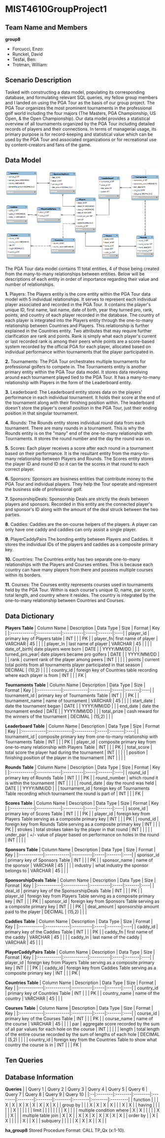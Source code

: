 # MIST4610GroupProject1

## Team Name and Members
**group8**
- Forcucci, Enzo: 
- Runckel, David
- Tesfai, Ben: 
- Trotman, William: 
  
## Scenario Description
Tasked with constructing a data model, populating its corresponding database, and formulating relevant SQL queries, my fellow group members and I landed on using the PGA Tour as the basis of our group project. The PGA Tour organizes the most prominent tournaments in the professional golf world including the four majors (The Masters, PGA Championship, US Open, & the Open Championship). Our data model provides a statistical overview of all tournaments organized by the PGA Tour including detailed records of players and their connections. In terms of managerial usage, its primary purpose is for record-keeping and statistical value which can be used by the PGA Tour and associated organizations or for recreational use by content-creators and fans of the game.

## Data Model
![](datamodel.png)

The PGA Tour data model contains 11 total entities, 4 of those being created from the many-to-many relationships between entities. Below will be descriptions of each entity in order of importance regarding their value and number of relationships.

**1.** Players: The Players entity is the core entity within the PGA Tour data model with 5 individual relationships. It serves to represent each individual player associated and recorded in the PGA Tour. It contains the player's unique ID, first name, last name, date of birth, year they turned pro, rank, points, and country of each player recorded in the database. The country of each player is integrated into the Players entity through the one-to-many relationship between Countries and Players. This relationship is further explained in the Countries entity. Two attributes that may require further clarification are rank and points. Rank is simply what each player's current or last recorded rank is among their peers while points are a score-based system recorded by the official PGA for each player, allocated based on individual performance within tournaments that the player participated in.

**2.** Tournaments: The PGA Tour orchestrates multiple tournaments for professional golfers to compete in. The Tournaments entity is another primary entity within the PGA Tour data model. It stores data revolving around each tournament played tied to the PGA Tour. It has a many-to-many relationship with Players in the form of the Leaderboard entity.

**3.** Leaderboard: The Leaderboard entity stores data on the players' performance in each individual tournament. It holds their score at the end of the tournament along with their finishing position within. The leaderboard doesn't store the player's overall position in the PGA Tour, just their ending position in that singular tournament.

**4.** Rounds: The Rounds entity stores individual round data from each tournament. There are many rounds in a tournament. This is why the Rounds entity is on the "many" end of the one-to-many relationship with Tournaments. It stores the round number and the day the round was on.

**5.** Scores: Each player receives a score after each round in a tournament based on their performance. It is the resultant entity from the many-to-many relationship between Players and Rounds. The Scores entity stores the player ID and round ID so it can tie the scores in that round to each correct player.

**6.** Sponsors: Sponsors are business entities that contribute money to the PGA Tour and individual players. They help the Tour operate and represent the business side of professional golf.

**7.** SponsorshipDeals: Sponsorship Deals are strictly the deals between players and sponsors. Recorded in this entity are the connected player's and sponsor's ID along with the amount of the deal struck between the two parties.

**8.** Caddies: Caddies are the on-course helpers of the players. A player can only have one caddy and caddies can only assist a single player.

**9.** PlayerCaddyPairs The bonding entity between Players and Caddies. It stores the individual IDs of the players and caddies as a composite primary key.

**10.** Countries: The Countries entity has two separate one-to-many relationships with the Players and Courses entities. This is because each country can have many players from there and possess multiple courses within its borders.

**11.** Courses: The Courses entity represents courses used in tournaments held by the PGA Tour. Within is each course's unique ID, name, par score, total length, and country where it resides. The country is integrated by the one-to-many relationship between Countries and Courses. 

## Data Dictionary
**Players Table**
| Column Name | Description | Data Type | Size | Format | Key |
|:------------|:------------|:----------|:-----|:-------|:----|
| player_id | primary key of Players table | INT | | | PK |
| player_fn| first name of player | VARCHAR | 45 | | |
| player_ln | last name of player | VARCHAR | 45 | | |
| date_of_birth| date players were born | DATE | | YYYY/MM/DD | |
| turned_pro_year| date players became pro golfers | DATE | | YYYY/MM/DD | |
| rank | current rank of the player among peers | INT | | | |
| points | current total points from all tournaments player participated in that season | DECIMAL | (10,2) | | |
| country_id | foreign key of Countries table recording where each player is from | INT | | | FK |

**Tournaments Table**
| Column Name | Description | Data Type | Size | Format | Key |
|:------------|:------------|:----------|:-----|:-------|:----|
| tournament_id | primary key of Tournaments Table | INT | | | PK |
| tournament_name | name of tournament | VARCHAR | 45 | | |
| start_date | date the tournament began | DATE | | YYYY/MM/DD | |
| end_date | date the tournament ended | DATE | | YYYY/MM/DD | |
| total_prize | cash reward for the winners of the tournament | DECIMAL | (15,2) | | |

**Leaderboard Table**
| Column Name | Description | Data Type | Size | Format | Key |
|:------------|:------------|:----------|:-----|:-------|:----|
| tournament_id | composite primary key from one-to-many relationship with Tournaments Table | INT | | | PK |
| player_id | composite primary key from one-to-many relationship with Players Table | INT | | | PK |
| total_score | total score the player had during the tournament | INT | | | |
| position | finishing position of the player in the tournament | INT | | | |

**Rounds Table**
| Column Name | Description | Data Type | Size | Format | Key |
|:------------|:------------|:----------|:-----|:-------|:----|
| round_id | primary key of Rounds Table | INT | | | PK |
| round_number | which round it is within the tournament | INT | | | |
| round_date | day the round was held | DATE | | YYYY/MM/DD | |
| tournament_id | foreign key of Tournaments Table recording which tournament the round is part of | INT | | | FK |

**Scores Table**
| Column Name | Description | Data Type | Size | Format | Key |
|:------------|:------------|:----------|:-----|:-------|:----|
| score_id | primary key of Scores Table | INT | | | PK |
| player_id | foreign key from Players Table serving as a composite primary key | INT | | | PK |
| round_id | foreign key from Rounds Table serving as a composite primary key | INT | | | PK |
| strokes | total strokes taken by the player in that round | INT | | | |
| under_par | +/- value of player based on performance on holes in the round | INT | | | |

**Sponsors Table**
| Column Name | Description | Data Type | Size | Format | Key |
|:------------|:------------|:----------|:-----|:-------|:----|
| sponsor_id | primary key of Sponsors Table | INT | | | PK |
| sponsor_name | name of the sponsor | VARCHAR | 45 | | |
| industry | what industry the sponsor belongs to | VARCHAR | 45 | | |

**SponsorshipDeals Table**
| Column Name | Description | Data Type | Size | Format | Key |
|:------------|:------------|:----------|:-----|:-------|:----|
| deal_id | primary key of the SponsorshipDeals Table | INT | | | PK |
| player_id | foreign key from Players Table serving as a composite primary key | INT | | | PK |
| sponsor_id | foreign key from Sponsors Table serving as a composite primary key | INT | | | PK |
| deal_amount | sponsorship amount paid to the player | DECIMAL | (15,2) | | |

**Caddies Table**
| Column Name | Description | Data Type | Size | Format | Key |
|:------------|:------------|:----------|:-----|:-------|:----|
| caddy_id | primary key of the Caddies Table | INT | | | PK |
| caddy_fn | first name of the caddy | VARCHAR | 45 | | |
| caddy_ln | last name of the caddy | VARCHAR | 45 | | |

**PlayerCaddyPairs Table**
| Column Name | Description | Data Type | Size | Format | Key |
|:------------|:------------|:----------|:-----|:-------|:----|
| player_id | foreign key from Players Table serving as a composite primary key | INT | | | PK |
| caddy_id | foreign key from Caddies Table serving as a composite primary key | INT | | | PK |

**Countries Table**
| Column Name | Description | Data Type | Size | Format | Key |
|:------------|:------------|:----------|:-----|:-------|:----|
| country_id | primary key of Countries Table | INT | | | PK |
| country_name | name of the country | VARCHAR | 45 | | |

**Courses Table**
| Column Name | Description | Data Type | Size | Format | Key |
|:------------|:------------|:----------|:-----|:-------|:----|
| course_id | primary key of the Courses Table | INT | | | PK |
| course_name | name of the course | VARCHAR | 45 | | |
| par | aggregate score recorded by the sum of all par values for each hole on the course | INT | | | |
| length | total length of the entire course recorded by the sum of lengths of each hole | DECIMAL | (5,2) | | |
| country_id | foreign key from the Countries Table to show what country the course is in | INT | | | FK |

## Ten Queries

## Database Information
**Queries**
|   | Query 1 | Query 2 | Query 3 | Query 4 | Query 5 | Query 6 | Query 7 | Query 8 | Query 9 | Query 10 |
|:--|:--------|:--------|:--------|:--------|:--------|:--------|:--------|:--------|:--------|:---------|
| function | | | X | X | X | X | X | X | X | X |
| group by | | | X | X | X | X | | | X | X |
| having | | | | | | X | | | | |
| limit | | | | | | | | X | | |
| multiple condition where | X | X | | | | | X | | X | |
| multiple table join | X | X | | X | X | X | X | X | X | X |
| order by | | X | X | | | | | X | | X |
| subquery | | | | | X | X | X | | X | |

**ha_group8**
Stored Procedure Format: CALL TP_Qx (x:1-10).
